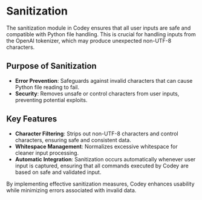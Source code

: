 # Sanitization

The sanitization module in Codey ensures that all user inputs are safe and compatible with Python file handling. This is crucial for handling inputs from the OpenAI tokenizer, which may produce unexpected non-UTF-8 characters.

## Purpose of Sanitization
- **Error Prevention**: Safeguards against invalid characters that can cause Python file reading to fail.
- **Security**: Removes unsafe or control characters from user inputs, preventing potential exploits.

## Key Features
- **Character Filtering**: Strips out non-UTF-8 characters and control characters, ensuring safe and consistent data.
- **Whitespace Management**: Normalizes excessive whitespace for cleaner input processing.
- **Automatic Integration**: Sanitization occurs automatically whenever user input is captured, ensuring that all commands executed by Codey are based on safe and validated input.

By implementing effective sanitization measures, Codey enhances usability while minimizing errors associated with invalid data.